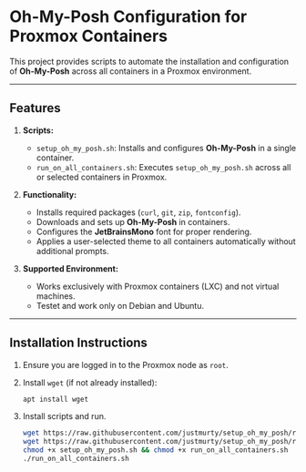 # Oh-My-Posh Configuration for Proxmox Containers

This project provides scripts to automate the installation and configuration of **Oh-My-Posh** across all containers in a Proxmox environment.

---

## Features

1. **Scripts:**
   - `setup_oh_my_posh.sh`: Installs and configures **Oh-My-Posh** in a single container.
   - `run_on_all_containers.sh`: Executes `setup_oh_my_posh.sh` across all or selected containers in Proxmox.

2. **Functionality:**
   - Installs required packages (`curl`, `git`, `zip`, `fontconfig`).
   - Downloads and sets up **Oh-My-Posh** in containers.
   - Configures the **JetBrainsMono** font for proper rendering.
   - Applies a user-selected theme to all containers automatically without additional prompts.

3. **Supported Environment:**
   - Works exclusively with Proxmox containers (LXC) and not virtual machines.
   - Testet and work only on Debian and Ubuntu.

---

## Installation Instructions

1. Ensure you are logged in to the Proxmox node as `root`.

2. Install `wget` (if not already installed):
   ```bash
   apt install wget

3. Install scripts and run.
   ```bash
   wget https://raw.githubusercontent.com/justmurty/setup_oh_my_posh/refs/heads/proxmox/run_on_all_containers.sh
   wget https://raw.githubusercontent.com/justmurty/setup_oh_my_posh/refs/heads/proxmox/setup_oh_my_posh.sh
   chmod +x setup_oh_my_posh.sh && chmod +x run_on_all_containers.sh
   ./run_on_all_containers.sh

